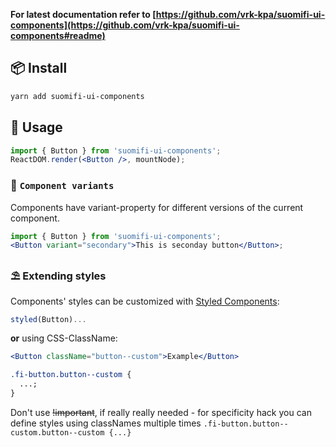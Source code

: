 **For latest documentation refer to [https://github.com/vrk-kpa/suomifi-ui-components](https://github.com/vrk-kpa/suomifi-ui-components#readme)**

## 📦 Install

```bash
yarn add suomifi-ui-components
```

## 🔨 Usage

```jsx static
import { Button } from 'suomifi-ui-components';
ReactDOM.render(<Button />, mountNode);
```

### 🌊 `Component variants`

Components have variant-property for different versions of the current component.

```jsx static
import { Button } from 'suomifi-ui-components';
<Button variant="secondary">This is seconday button</Button>;
```

### ⛱ Extending styles

Components' styles can be customized with [Styled Components](https://github.com/styled-components/styled-components):

```javascript static
styled(Button)...
```

**or** using CSS-ClassName:

```jsx static
<Button className="button--custom">Example</Button>
```

```css
.fi-button.button--custom {
  ...;
}
```

Don't use ~~!important~~, if really really needed - for specificity hack you can define styles using classNames multiple times `.fi-button.button--custom.button--custom {...}`

